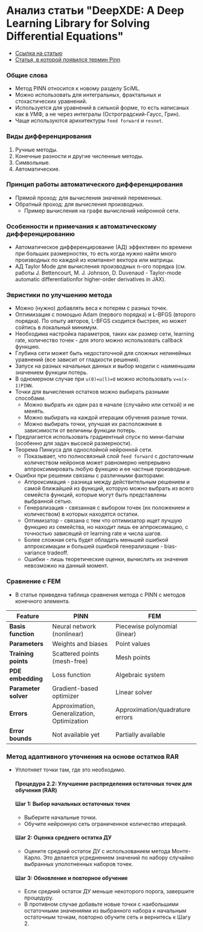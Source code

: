 # Анализ статьи "DeepXDE: A Deep Learning Library for Solving Differential Equations"

- [Ссылка на статью](https://epubs.siam.org/doi/epdf/10.1137/19M1274067)
- [Статья, в которой появился термин Pinn](https://www.sciencedirect.com/science/article/pii/S0021999118307125)

### Общие слова
- Метод PINN относится к новому разделу SciML.
- Можно использовать для интегральных, фрактальных и стохастических уравнений.
- Используется для уравнений в сильной форме, то есть написаных как в УМФ, а не через интегралы (Остроградский-Гаусс, Грин).
- Чаще используются арихитектуры `feed forward` и `resnet`.

### Виды дифференцирования
1. Ручные методы.
2. Конечные разности и другие численные методы.
3. Символьные.
4. Автоматические.

### Принцип работы автоматического дифференцирования
- Прямой проход: для вычисления значений переменных.
- Обратный проход: для вычисления производных.
  - Пример вычисления на графе вычислений нейронной сети.

### Особенности и примечания к автоматическому дифференцированию
- Автоматическое дифференцирование (АД) эффективен по времени при больших размерностях, то есть когда нужно найти много производных по каждой из компанент вектора или матрицы.
- АД Taylor Mode для вычисления производных n-ого порядка (см. работы J. Bettencourt, M. J. Johnson, D. Duvenaud - Taylor-mode automatic differentiationfor higher-order derivatives in JAX).

### Эвристики по улучшению метода
- Можно (нужно) добавлять веса к потерям с разных точек.
- Оптимизация с помощью Adam (первого порядка) и L-BFGS (второго порядка). По опыту авторов, L-BFGS сходится быстрее, но может сойтись в локальный минимум.
- Необходима настройка параметров, таких как размер сети, learning rate, количество точек - для этого можно использовать callback функцию.
- Глубина сети может быть недостаточной для сложных нелинейных уравнений (все зависит от гладкости решения).
- Запуск на разных начальных данных и выбор модели с наименьшим значением функции потерь.
- В одномерном случае при `u(0)=u(l)=0` можно использовать `v=x(x-1)PINN`.
- Точки для вычисления остатков можно выбирать разными способами.
    * Можно выбрать их один раз в начале (случайно или сеткой) и не менять.
	* Можно выбирать на каждой итерации обучения разные точки.
    * Можно выбирать точки, улучшая их расположение в зависимости от величины функции потерь.
- Предлагается использовать градиентный спуск по мини-батчам (особенно для задач высокой размерности).
- Теорема Пинкуса для однослойной нейронной сети.
    * Показывает, что полносвязный слой `feed forward` с достаточным количеством нейронов может равномерно непрерывно аппроксимировать любую функцию и ее частные производные.
- Ошибки при решении связаны с различными факторами: 
    * Аппроксимация - разница между действительным решением и самой ближайшей из функций, которую можно выбрать из всего семейста функций, которые могут быть представлены выбранной сетью.
    * Генерализация - связанная с выбором точек (их положением и количеством) в которых находятся остатки.
    * Оптимизатор - связана с тем что оптимизатор ищет лучшую функцию из семейства, но находит лишь ее аппроксимацию, с точностью зависящей от learning rate и числа шагов.
    * Более сложная сеть будет обладать меньшей ошибкой аппроксимации и большей ошибкой генерализации - bias-variance tradeoff.
    * Ошибки - лишь теоретические оценки, вычислить их значения невозможно на данный момент.

### Сравнение с FEM
- В статье приведена таблица сравнения метода с PINN с методов конечного элемента.

| **Feature**          | **PINN**                    | **FEM**            
|----------------------|-----------------------------|--------------------
| **Basis function**   | Neural network (nonlinear)  | Piecewise polynomial (linear)
| **Parameters**       | Weights and biases          |Point values
| **Training points**  | Scattered points (mesh-free)| Mesh points
| **PDE embedding**    | Loss function               | Algebraic system
| **Parameter solver** | Gradient-based optimizer    | Linear solver
| **Errors**           | Approximation, Generalization, Optimization | Approximation/quadrature errors
| **Error bounds**     | Not available yet           | Partially available |
  
### Метод адаптивного уточнения на основе остатков RAR
- Уплотняет точки там, где это необходимо.
    #### Процедура 2.2: Улучшение распределения остаточных точек для обучения (RAR)
    #### Шаг 1: Выбор начальных остаточных точек
    - Выберите начальные точки.
    - Обучите нейронную сеть ограниченное количество итераций.

    #### Шаг 2: Оценка среднего остатка ДУ
    - Оцените средний остаток ДУ с использованием метода Монте-Карло. Это  делается усреднением значений по набору случайно выбранных уполотненных наборов точек.

    #### Шаг 3: Обновление и повторное обучение
    - Если средний остаток ДУ меньше некоторого порога, завершите процедуру.
    - В противном случае добавьте новые точки с наибольшими остаточными значениями из выбранного набора к начальным остаточным точкам, повторно обучите сеть и вернитесь к Шагу 2.
